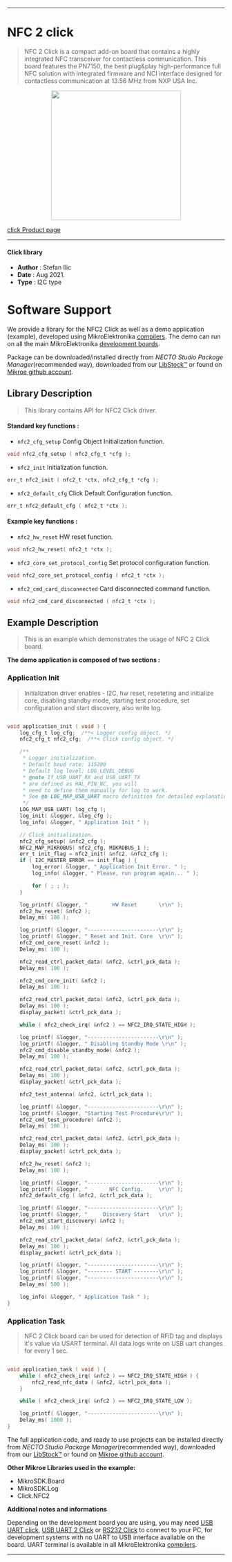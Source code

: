 
---
# NFC 2 click

> NFC 2 Click is a compact add-on board that contains a highly integrated NFC transceiver for contactless communication. This board features the PN7150, the best plug&play high-performance full NFC solution with integrated firmware and NCI interface designed for contactless communication at 13.56 MHz from NXP USA Inc.

<p align="center">
  <img src="https://download.mikroe.com/images/click_for_ide/nfc2_click.png" height=300px>
</p>

[click Product page](https://www.mikroe.com/nfc-2-click)

---


#### Click library

- **Author**        : Stefan Ilic
- **Date**          : Aug 2021.
- **Type**          : I2C type


# Software Support

We provide a library for the NFC2 Click
as well as a demo application (example), developed using MikroElektronika
[compilers](https://www.mikroe.com/necto-studio).
The demo can run on all the main MikroElektronika [development boards](https://www.mikroe.com/development-boards).

Package can be downloaded/installed directly from *NECTO Studio Package Manager*(recommended way), downloaded from our [LibStock&trade;](https://libstock.mikroe.com) or found on [Mikroe github account](https://github.com/MikroElektronika/mikrosdk_click_v2/tree/master/clicks).

## Library Description

> This library contains API for NFC2 Click driver.

#### Standard key functions :

- `nfc2_cfg_setup` Config Object Initialization function.
```c
void nfc2_cfg_setup ( nfc2_cfg_t *cfg );
```

- `nfc2_init` Initialization function.
```c
err_t nfc2_init ( nfc2_t *ctx, nfc2_cfg_t *cfg );
```

- `nfc2_default_cfg` Click Default Configuration function.
```c
err_t nfc2_default_cfg ( nfc2_t *ctx );
```

#### Example key functions :

- `nfc2_hw_reset` HW reset function.
```c
void nfc2_hw_reset( nfc2_t *ctx );
```

- `nfc2_core_set_protocol_config` Set protocol configuration function.
```c
void nfc2_core_set_protocol_config ( nfc2_t *ctx );
```

- `nfc2_cmd_card_disconnected` Card disconnected command function.
```c
void nfc2_cmd_card_disconnected ( nfc2_t *ctx );
```

## Example Description

> This is an example which demonstrates the usage of NFC 2 Click board.

**The demo application is composed of two sections :**

### Application Init

> Initialization driver enables - I2C, hw reset, reseteting and initialize core, disabling standby mode,  starting test procedure, set configuration and start discovery, also write log.

```c

void application_init ( void ) {
    log_cfg_t log_cfg;  /**< Logger config object. */
    nfc2_cfg_t nfc2_cfg;  /**< Click config object. */

    /** 
     * Logger initialization.
     * Default baud rate: 115200
     * Default log level: LOG_LEVEL_DEBUG
     * @note If USB_UART_RX and USB_UART_TX 
     * are defined as HAL_PIN_NC, you will 
     * need to define them manually for log to work. 
     * See @b LOG_MAP_USB_UART macro definition for detailed explanation.
     */
    LOG_MAP_USB_UART( log_cfg );
    log_init( &logger, &log_cfg );
    log_info( &logger, " Application Init " );

    // Click initialization.
    nfc2_cfg_setup( &nfc2_cfg );
    NFC2_MAP_MIKROBUS( nfc2_cfg, MIKROBUS_1 );
    err_t init_flag = nfc2_init( &nfc2, &nfc2_cfg );
    if ( I2C_MASTER_ERROR == init_flag ) {
        log_error( &logger, " Application Init Error. " );
        log_info( &logger, " Please, run program again... " );

        for ( ; ; );
    }

    log_printf( &logger, "        HW Reset       \r\n" );
    nfc2_hw_reset( &nfc2 );
    Delay_ms( 100 );

    log_printf( &logger, "-----------------------\r\n" );
    log_printf( &logger, " Reset and Init. Core  \r\n" );
    nfc2_cmd_core_reset( &nfc2 );
    Delay_ms( 100 );

    nfc2_read_ctrl_packet_data( &nfc2, &ctrl_pck_data );
    Delay_ms( 100 );

    nfc2_cmd_core_init( &nfc2 );
    Delay_ms( 100 );

    nfc2_read_ctrl_packet_data( &nfc2, &ctrl_pck_data );
    Delay_ms( 100 );
    display_packet( &ctrl_pck_data );

    while ( nfc2_check_irq( &nfc2 ) == NFC2_IRQ_STATE_HIGH );

    log_printf( &logger, "-----------------------\r\n" );
    log_printf( &logger, " Disabling Standby Mode \r\n" );
    nfc2_cmd_disable_standby_mode( &nfc2 );
    Delay_ms( 100 );

    nfc2_read_ctrl_packet_data( &nfc2, &ctrl_pck_data );
    Delay_ms( 100 );
    display_packet( &ctrl_pck_data );

    nfc2_test_antenna( &nfc2, &ctrl_pck_data );

    log_printf( &logger, "-----------------------\r\n" );
    log_printf( &logger, "Starting Test Procedure\r\n" );
    nfc2_cmd_test_procedure( &nfc2 );
    Delay_ms( 100 );

    nfc2_read_ctrl_packet_data( &nfc2, &ctrl_pck_data );
    Delay_ms( 100 );
    display_packet( &ctrl_pck_data );

    nfc2_hw_reset( &nfc2 );
    Delay_ms( 100 );

    log_printf( &logger, "-----------------------\r\n" );
    log_printf( &logger, "       NFC Config.     \r\n" );
    nfc2_default_cfg ( &nfc2, &ctrl_pck_data );

    log_printf( &logger, "-----------------------\r\n" );
    log_printf( &logger, "     Discovery Start   \r\n" );
    nfc2_cmd_start_discovery( &nfc2 );
    Delay_ms( 100 );

    nfc2_read_ctrl_packet_data( &nfc2, &ctrl_pck_data );
    Delay_ms( 100 );
    display_packet( &ctrl_pck_data );

    log_printf( &logger, "-----------------------\r\n" );
    log_printf( &logger, "-------- START --------\r\n" );
    log_printf( &logger, "-----------------------\r\n" );
    Delay_ms( 500 );

    log_info( &logger, " Application Task " );
}

```

### Application Task

> NFC 2 Click board can be used for detection of RFiD tag and displays it's value via USART terminal. All data logs write on USB uart changes for every 1 sec.

```c

void application_task ( void ) {
    while ( nfc2_check_irq( &nfc2 ) == NFC2_IRQ_STATE_HIGH ) {
        nfc2_read_nfc_data ( &nfc2, &ctrl_pck_data );
    }

    while ( nfc2_check_irq( &nfc2 ) == NFC2_IRQ_STATE_LOW );

    log_printf( &logger, "-----------------------\r\n" );
    Delay_ms( 1000 );
}

```


The full application code, and ready to use projects can be installed directly from *NECTO Studio Package Manager*(recommended way), downloaded from our [LibStock&trade;](https://libstock.mikroe.com) or found on [Mikroe github account](https://github.com/MikroElektronika/mikrosdk_click_v2/tree/master/clicks).

**Other Mikroe Libraries used in the example:**

- MikroSDK.Board
- MikroSDK.Log
- Click.NFC2

**Additional notes and informations**

Depending on the development board you are using, you may need
[USB UART click](https://www.mikroe.com/usb-uart-click),
[USB UART 2 Click](https://www.mikroe.com/usb-uart-2-click) or
[RS232 Click](https://www.mikroe.com/rs232-click) to connect to your PC, for
development systems with no UART to USB interface available on the board. UART
terminal is available in all MikroElektronika
[compilers](https://shop.mikroe.com/compilers).

---
